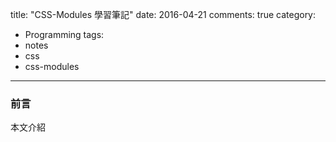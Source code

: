 title: "CSS-Modules 學習筆記"
date: 2016-04-21
comments: true
category:
  - Programming
tags:
  - notes
  - css
  - css-modules
---
### 前言

本文介紹

<!-- more -->

